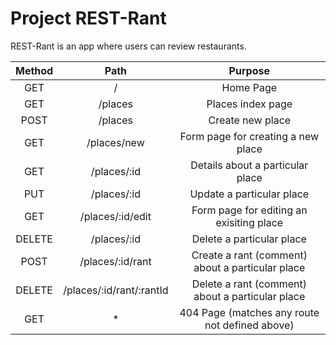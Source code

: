 # Project REST-Rant

REST-Rant is an app where users can review restaurants.

| Method |    Path                |          Purpose                                      |
|:------:|:----------------------:|:-----------------------------------------------------:|
|  GET   |      /                 |          Home Page                                    |
|  GET   |   /places              |          Places index page                            |
|  POST  |   /places              |          Create new place                             |
|  GET   |  /places/new           |         Form page for creating a new place            |
|  GET   |  /places/:id           |         Details about a particular place              |
|  PUT   |  /places/:id           |          Update a particular place                    |
|  GET   |  /places/:id/edit      |        Form page for editing an exisiting place       | 
| DELETE |  /places/:id           |           Delete a particular place                   |
| POST   |  /places/:id/rant      |    Create a rant (comment) about a particular place   |
| DELETE |/places/:id/rant/:rantId|    Delete a rant (comment) about a particular place   |
|  GET   |    *                   |   404 Page (matches any route not defined above)      |
